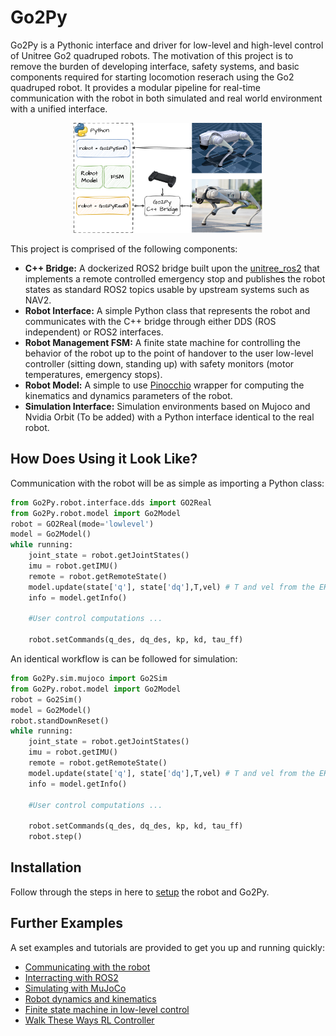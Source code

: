 # Go2Py

Go2Py is a Pythonic interface and driver for low-level and high-level control of Unitree Go2 quadruped robots. The motivation of this project is to remove the burden of developing interface, safety systems, and basic components required for starting locomotion reserach using the Go2 quadruped robot. It provides a modular pipeline for real-time communication with the robot in both simulated and real world environment with a unified interface. 

<p align="center">
  <img src="docs/assets/openfig.png" alt="image" width="60%" height="auto"/>
</p>

This project is comprised of the following components:
- **C++ Bridge:** A dockerized ROS2 bridge built upon the [unitree_ros2](https://github.com/unitreerobotics/unitree_ros2) that implements a remote controlled emergency stop and publishes the robot states as standard ROS2 topics usable by upstream systems such as NAV2. 
- **Robot Interface:** A simple Python class that represents the robot and communicates with the C++ bridge through either DDS (ROS independent) or ROS2 interfaces. 
- **Robot Management FSM:** A finite state machine for controlling the behavior of the robot up to the point of handover to the user low-level controller (sitting down, standing up) with safety monitors (motor temperatures, emergency stops).
- **Robot Model:** A simple to use [Pinocchio](https://github.com/stack-of-tasks/pinocchio) wrapper for computing the kinematics and dynamics parameters of the robot. 
- **Simulation Interface:** Simulation environments based on Mujoco and Nvidia Orbit (To be added) with a Python interface identical to the real robot. 

## How Does Using it Look Like?
Communication with the robot will be as simple as importing a Python class:
```python
from Go2Py.robot.interface.dds import GO2Real
from Go2Py.robot.model import Go2Model
robot = GO2Real(mode='lowlevel')
model = Go2Model()
while running:
    joint_state = robot.getJointStates()
    imu = robot.getIMU()
    remote = robot.getRemoteState()
    model.update(state['q'], state['dq'],T,vel) # T and vel from the EKF
    info = model.getInfo()
    
    #User control computations ...

    robot.setCommands(q_des, dq_des, kp, kd, tau_ff)
```
An identical workflow is can be followed for simulation:
```python
from Go2Py.sim.mujoco import Go2Sim
from Go2Py.robot.model import Go2Model
robot = Go2Sim()
model = Go2Model()
robot.standDownReset()
while running:
    joint_state = robot.getJointStates()
    imu = robot.getIMU()
    remote = robot.getRemoteState()
    model.update(state['q'], state['dq'],T,vel) # T and vel from the EKF
    info = model.getInfo()

    #User control computations ...

    robot.setCommands(q_des, dq_des, kp, kd, tau_ff)
    robot.step()
```
## Installation
Follow through the steps in here to [setup](docs/setup.md) the robot and Go2Py. 

## Further Examples 
A set examples and tutorials are provided to get you up and running quickly:

- [Communicating with the robot](examples/00-robot-interface.ipynb) 
- [Interracting with ROS2](examples/01-ros2-tools.ipynb) 
- [Simulating with MuJoCo](examples/02-MuJoCo-sim.ipynb)
- [Robot dynamics and kinematics](examples/03-robot-dynamic-model.ipynb)
- [Finite state machine in low-level control](examples/04-FSM.ipynb) 
- [Walk These Ways RL Controller](examples/05-walk-these-ways-RL-controller.ipynb)
